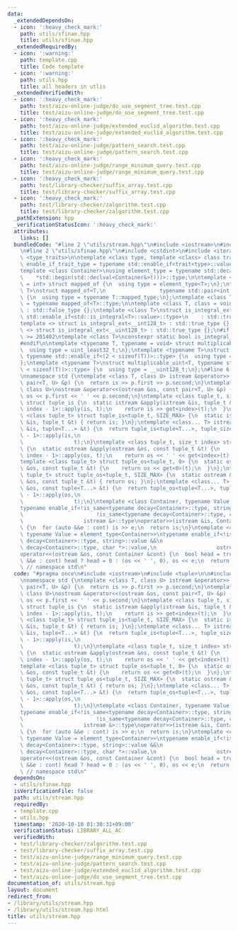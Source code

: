 ```yaml
---
data:
  _extendedDependsOn:
  - icon: ':heavy_check_mark:'
    path: utils/sfinae.hpp
    title: utils/sfinae.hpp
  _extendedRequiredBy:
  - icon: ':warning:'
    path: template.cpp
    title: Code template
  - icon: ':warning:'
    path: utils.hpp
    title: all headers in utlis
  _extendedVerifiedWith:
  - icon: ':heavy_check_mark:'
    path: test/aizu-online-judge/do_use_segment_tree.test.cpp
    title: test/aizu-online-judge/do_use_segment_tree.test.cpp
  - icon: ':heavy_check_mark:'
    path: test/aizu-online-judge/extended_euclid_algorithm.test.cpp
    title: test/aizu-online-judge/extended_euclid_algorithm.test.cpp
  - icon: ':heavy_check_mark:'
    path: test/aizu-online-judge/pattern_search.test.cpp
    title: test/aizu-online-judge/pattern_search.test.cpp
  - icon: ':heavy_check_mark:'
    path: test/aizu-online-judge/range_minimum_query.test.cpp
    title: test/aizu-online-judge/range_minimum_query.test.cpp
  - icon: ':heavy_check_mark:'
    path: test/library-checker/suffix_array.test.cpp
    title: test/library-checker/suffix_array.test.cpp
  - icon: ':heavy_check_mark:'
    path: test/library-checker/zalgorithm.test.cpp
    title: test/library-checker/zalgorithm.test.cpp
  _pathExtension: hpp
  _verificationStatusIcon: ':heavy_check_mark:'
  attributes:
    links: []
  bundledCode: "#line 2 \"utils/stream.hpp\"\n#include <iostream>\n#include <tuple>\n\
    \n#line 2 \"utils/sfinae.hpp\"\n#include <cstdint>\n#include <iterator>\n#include\
    \ <type_traits>\n\ntemplate <class type, template <class> class trait>\nusing\
    \ enable_if_trait_type = typename std::enable_if<trait<type>::value>::type;\n\n\
    template <class Container>\nusing element_type = typename std::decay<decltype(\n\
    \    *std::begin(std::declval<Container&>()))>::type;\n\ntemplate <class T, class\
    \ = int> struct mapped_of {\n  using type = element_type<T>;\n};\ntemplate <class\
    \ T>\nstruct mapped_of<T,\n                 typename std::pair<int, typename T::mapped_type>::first_type>\
    \ {\n  using type = typename T::mapped_type;\n};\ntemplate <class T> using mapped_type\
    \ = typename mapped_of<T>::type;\n\ntemplate <class T, class = void> struct is_integral_ext\
    \ : std::false_type {};\ntemplate <class T>\nstruct is_integral_ext<\n    T, typename\
    \ std::enable_if<std::is_integral<T>::value>::type>\n    : std::true_type {};\n\
    template <> struct is_integral_ext<__int128_t> : std::true_type {};\ntemplate\
    \ <> struct is_integral_ext<__uint128_t> : std::true_type {};\n#if __cplusplus\
    \ >= 201402\ntemplate <class T>\nconstexpr static bool is_integral_ext_v = is_integral_ext<T>::value;\n\
    #endif\n\ntemplate <typename T, typename = void> struct multiplicable_uint {\n\
    \  using type = uint_least32_t;\n};\ntemplate <typename T>\nstruct multiplicable_uint<T,\
    \ typename std::enable_if<(2 < sizeof(T))>::type> {\n  using type = uint_least64_t;\n\
    };\ntemplate <typename T>\nstruct multiplicable_uint<T, typename std::enable_if<(4\
    \ < sizeof(T))>::type> {\n  using type = __uint128_t;\n};\n#line 6 \"utils/stream.hpp\"\
    \nnamespace std {\ntemplate <class T, class U> istream &operator>>(istream &is,\
    \ pair<T, U> &p) {\n  return is >> p.first >> p.second;\n}\ntemplate <class T,\
    \ class U>\nostream &operator<<(ostream &os, const pair<T, U> &p) {\n  return\
    \ os << p.first << ' ' << p.second;\n}\ntemplate <class tuple_t, size_t index>\
    \ struct tuple_is {\n  static istream &apply(istream &is, tuple_t &t) {\n    tuple_is<tuple_t,\
    \ index - 1>::apply(is, t);\n    return is >> get<index>(t);\n  }\n};\ntemplate\
    \ <class tuple_t> struct tuple_is<tuple_t, SIZE_MAX> {\n  static istream &apply(istream\
    \ &is, tuple_t &t) { return is; }\n};\ntemplate <class... T> istream &operator>>(istream\
    \ &is, tuple<T...> &t) {\n  return tuple_is<tuple<T...>, tuple_size<tuple<T...>>::value\
    \ - 1>::apply(is,\n                                                          \
    \                t);\n}\ntemplate <class tuple_t, size_t index> struct tuple_os\
    \ {\n  static ostream &apply(ostream &os, const tuple_t &t) {\n    tuple_os<tuple_t,\
    \ index - 1>::apply(os, t);\n    return os << ' ' << get<index>(t);\n  }\n};\n\
    template <class tuple_t> struct tuple_os<tuple_t, 0> {\n  static ostream &apply(ostream\
    \ &os, const tuple_t &t) {\n    return os << get<0>(t);\n  }\n};\ntemplate <class\
    \ tuple_t> struct tuple_os<tuple_t, SIZE_MAX> {\n  static ostream &apply(ostream\
    \ &os, const tuple_t &t) { return os; }\n};\ntemplate <class... T> ostream &operator<<(ostream\
    \ &os, const tuple<T...> &t) {\n  return tuple_os<tuple<T...>, tuple_size<tuple<T...>>::value\
    \ - 1>::apply(os,\n                                                          \
    \                t);\n}\ntemplate <class Container, typename Value = element_type<Container>>\n\
    typename enable_if<!is_same<typename decay<Container>::type, string>::value &&\n\
    \                       !is_same<typename decay<Container>::type, char *>::value,\n\
    \                   istream &>::type\noperator>>(istream &is, Container &cont)\
    \ {\n  for (auto &&e : cont) is >> e;\n  return is;\n}\ntemplate <class Container,\
    \ typename Value = element_type<Container>>\ntypename enable_if<!is_same<typename\
    \ decay<Container>::type, string>::value &&\n                       !is_same<typename\
    \ decay<Container>::type, char *>::value,\n                   ostream &>::type\n\
    operator<<(ostream &os, const Container &cont) {\n  bool head = true;\n  for (auto\
    \ &&e : cont) head ? head = 0 : (os << ' ', 0), os << e;\n  return os;\n}\n} \
    \ // namespace std\n"
  code: "#pragma once\n#include <iostream>\n#include <tuple>\n\n#include \"sfinae.hpp\"\
    \nnamespace std {\ntemplate <class T, class U> istream &operator>>(istream &is,\
    \ pair<T, U> &p) {\n  return is >> p.first >> p.second;\n}\ntemplate <class T,\
    \ class U>\nostream &operator<<(ostream &os, const pair<T, U> &p) {\n  return\
    \ os << p.first << ' ' << p.second;\n}\ntemplate <class tuple_t, size_t index>\
    \ struct tuple_is {\n  static istream &apply(istream &is, tuple_t &t) {\n    tuple_is<tuple_t,\
    \ index - 1>::apply(is, t);\n    return is >> get<index>(t);\n  }\n};\ntemplate\
    \ <class tuple_t> struct tuple_is<tuple_t, SIZE_MAX> {\n  static istream &apply(istream\
    \ &is, tuple_t &t) { return is; }\n};\ntemplate <class... T> istream &operator>>(istream\
    \ &is, tuple<T...> &t) {\n  return tuple_is<tuple<T...>, tuple_size<tuple<T...>>::value\
    \ - 1>::apply(is,\n                                                          \
    \                t);\n}\ntemplate <class tuple_t, size_t index> struct tuple_os\
    \ {\n  static ostream &apply(ostream &os, const tuple_t &t) {\n    tuple_os<tuple_t,\
    \ index - 1>::apply(os, t);\n    return os << ' ' << get<index>(t);\n  }\n};\n\
    template <class tuple_t> struct tuple_os<tuple_t, 0> {\n  static ostream &apply(ostream\
    \ &os, const tuple_t &t) {\n    return os << get<0>(t);\n  }\n};\ntemplate <class\
    \ tuple_t> struct tuple_os<tuple_t, SIZE_MAX> {\n  static ostream &apply(ostream\
    \ &os, const tuple_t &t) { return os; }\n};\ntemplate <class... T> ostream &operator<<(ostream\
    \ &os, const tuple<T...> &t) {\n  return tuple_os<tuple<T...>, tuple_size<tuple<T...>>::value\
    \ - 1>::apply(os,\n                                                          \
    \                t);\n}\ntemplate <class Container, typename Value = element_type<Container>>\n\
    typename enable_if<!is_same<typename decay<Container>::type, string>::value &&\n\
    \                       !is_same<typename decay<Container>::type, char *>::value,\n\
    \                   istream &>::type\noperator>>(istream &is, Container &cont)\
    \ {\n  for (auto &&e : cont) is >> e;\n  return is;\n}\ntemplate <class Container,\
    \ typename Value = element_type<Container>>\ntypename enable_if<!is_same<typename\
    \ decay<Container>::type, string>::value &&\n                       !is_same<typename\
    \ decay<Container>::type, char *>::value,\n                   ostream &>::type\n\
    operator<<(ostream &os, const Container &cont) {\n  bool head = true;\n  for (auto\
    \ &&e : cont) head ? head = 0 : (os << ' ', 0), os << e;\n  return os;\n}\n} \
    \ // namespace std\n"
  dependsOn:
  - utils/sfinae.hpp
  isVerificationFile: false
  path: utils/stream.hpp
  requiredBy:
  - template.cpp
  - utils.hpp
  timestamp: '2020-10-10 01:30:31+09:00'
  verificationStatus: LIBRARY_ALL_AC
  verifiedWith:
  - test/library-checker/zalgorithm.test.cpp
  - test/library-checker/suffix_array.test.cpp
  - test/aizu-online-judge/range_minimum_query.test.cpp
  - test/aizu-online-judge/pattern_search.test.cpp
  - test/aizu-online-judge/extended_euclid_algorithm.test.cpp
  - test/aizu-online-judge/do_use_segment_tree.test.cpp
documentation_of: utils/stream.hpp
layout: document
redirect_from:
- /library/utils/stream.hpp
- /library/utils/stream.hpp.html
title: utils/stream.hpp
---
```

